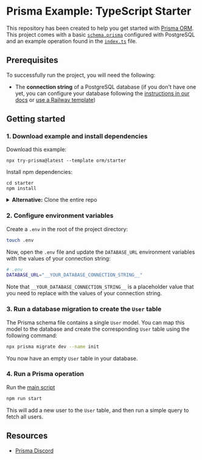 # Prisma Example: TypeScript Starter

This repository has been created to help you get started with [Prisma ORM](https://prisma.io). This project comes with a basic [`schema.prisma`](./prisma/schema.prisma) configured with PostgreSQL and an example operation found in the [`index.ts`](./index.ts) file.

## Prerequisites

To successfully run the project, you will need the following:

- The **connection string** of a PostgreSQL database (if you don't have one yet, you can configure your database following the [instructions in our docs](https://www.prisma.io/docs/pulse/database-setup) or [use a Railway template](https://railway.app/template/pulse-pg?referralCode=VQ09uv))

## Getting started

### 1. Download example and install dependencies

Download this example:

```
npx try-prisma@latest --template orm/starter
```

Install npm dependencies:

```
cd starter
npm install
```

<details><summary><strong>Alternative:</strong> Clone the entire repo</summary>

Clone this repository:

```
git clone git@github.com:prisma/prisma-examples.git --depth=1
```

Install npm dependencies:

```
cd prisma-examples/orm/starter
npm install
```

</details>

### 2. Configure environment variables

Create a `.env` in the root of the project directory:

```bash
touch .env
```

Now, open the `.env` file and update the `DATABASE_URL` environment variables with the values of your connection string:

```bash
# .env
DATABASE_URL="__YOUR_DATABASE_CONNECTION_STRING__"
```

Note that `__YOUR_DATABASE_CONNECTION_STRING__` is a placeholder value that you need to replace with the values of your connection string.

### 3. Run a database migration to create the `User` table

The Prisma schema file contains a single `User` model. You can map this model to the database and create the corresponding `User` table using the following command:

```bash
npx prisma migrate dev --name init
```

You now have an empty `User` table in your database.

### 4. Run a Prisma operation

Run the [main script](./index.ts)

```bash
npm run start
```

This will add a new user to the `User` table, and then run a simple query to fetch all users.

## Resources

- [Prisma Discord](https://pris.ly/discord)
